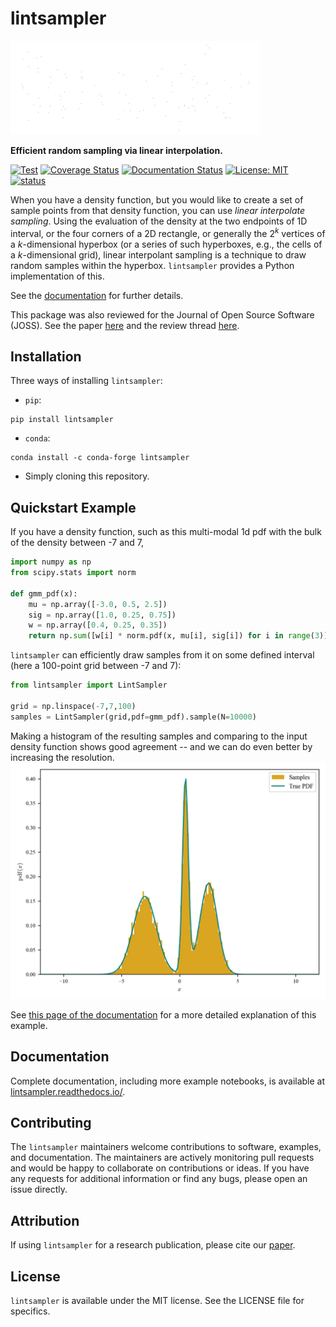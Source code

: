 # lintsampler
![Animation showing 'lintsampler' rendered in points.](docs/source/_static/lintsampler.gif)

**Efficient random sampling via linear interpolation.**

[![Test](https://github.com/aneeshnaik/lintsampler/actions/workflows/test.yaml/badge.svg)](https://github.com/aneeshnaik/lintsampler/actions/workflows/test.yaml)
[![Coverage Status](https://coveralls.io/repos/github/aneeshnaik/lintsampler/badge.svg?branch=main&kill_cache=1)](https://coveralls.io/github/aneeshnaik/lintsampler?branch=main)
[![Documentation Status](https://readthedocs.org/projects/lintsampler/badge/?version=latest)](https://lintsampler.readthedocs.io/en/latest/?badge=latest)
[![License: MIT](https://img.shields.io/badge/License-MIT-yellow.svg)](https://github.com/aneeshnaik/lintsampler/blob/main/LICENSE)
[![status](https://joss.theoj.org/papers/133f9681a79ab47b916ecee9e183be9e/status.svg)](https://joss.theoj.org/papers/133f9681a79ab47b916ecee9e183be9e)

When you have a density function, but you would like to create a set of sample points from that density function, you can use _linear interpolate sampling_. Using the evaluation of the density at the two endpoints of 1D interval, or the four corners of a 2D rectangle, or generally the $2^k$ vertices of a $k$-dimensional hyperbox (or a series of such hyperboxes, e.g., the cells of a $k$-dimensional grid), linear interpolant sampling is a technique to draw random samples within the hyperbox. `lintsampler` provides a Python implementation of this.

See the [documentation](https://lintsampler.readthedocs.io/) for further details.

This package was also reviewed for the Journal of Open Source Software (JOSS). See the paper [here](https://joss.theoj.org/papers/133f9681a79ab47b916ecee9e183be9e) and the review thread [here](https://github.com/openjournals/joss-reviews/issues/6906).

## Installation

Three ways of installing `lintsampler`:

- `pip`:
```
pip install lintsampler
```

- `conda`:
```
conda install -c conda-forge lintsampler
```

- Simply cloning this repository.

## Quickstart Example

If you have a density function, such as this multi-modal 1d pdf with the bulk of the density between -7 and 7,

```python
import numpy as np
from scipy.stats import norm

def gmm_pdf(x):
    mu = np.array([-3.0, 0.5, 2.5])
    sig = np.array([1.0, 0.25, 0.75])
    w = np.array([0.4, 0.25, 0.35])
    return np.sum([w[i] * norm.pdf(x, mu[i], sig[i]) for i in range(3)], axis=0)
```

`lintsampler` can efficiently draw samples from it on some defined interval (here a 100-point grid between -7 and 7):

```python
from lintsampler import LintSampler

grid = np.linspace(-7,7,100)
samples = LintSampler(grid,pdf=gmm_pdf).sample(N=10000)
```

Making a histogram of the resulting samples and comparing to the input density function shows good agreement -- and we can do even better by increasing the resolution.
![Example 1d pdf with comparative histogram of sampled points.](docs/source/assets/example1.png)

See [this page of the documentation](https://lintsampler.readthedocs.io/en/latest/examples/1_gmm.html) for a more detailed explanation of this example.

## Documentation

Complete documentation, including more example notebooks, is available at [lintsampler.readthedocs.io/](https://lintsampler.readthedocs.io/).

## Contributing

The `lintsampler` maintainers welcome contributions to software, examples, and documentation. The maintainers are actively monitoring pull requests and would be happy to collaborate on contributions or ideas. If you have any requests for additional information or find any bugs, please open an issue directly.

## Attribution

If using `lintsampler` for a research publication, please cite our [paper](https://joss.theoj.org/papers/133f9681a79ab47b916ecee9e183be9e). 

## License

`lintsampler` is available under the MIT license. See the LICENSE file for specifics.
